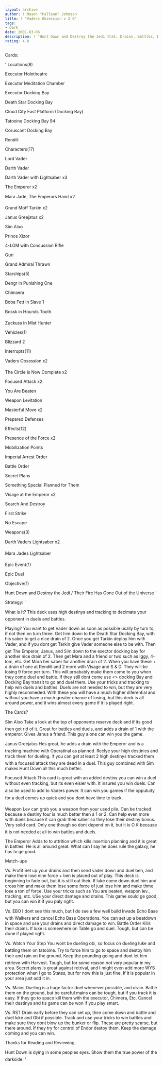 ```yaml
---
layout: archive
author: ! Mason "Palleon" Johnson
title: ! "Vaders Obsession v 2 0"
tags:
- Dark
date: 2001-03-06
description: ! "Hunt Down and Destroy the Jedi that, Drains, Battles, Duels, and Wins"
rating: 4.0
---
```

Cards: 

' Locations(8) 

Executor Holotheatre 

Executor Meditation Chamber 

Executor Docking Bay 

Death Star Docking Bay 

Cloud City East Platform (Docking Bay) 

Tatooine Docking Bay 94 

Coruscant Docking Bay 

Rendili 


Characters(17) 

Lord Vader 

Darth Vader 

Darth Vader with Lightsaber x3 

The Emperor x2 

Mara Jade, The Emperors Hand x2 

Grand Moff Tarkin x2 

Janus Greejatus x2 

Sim Aloo 

Prince Xizor 

4-LOM with Concussion Rifle 

Guri 

Grand Admiral Thrawn 


Starships(5) 

Dengr in Punishing One 

Chimaera 

Boba Fett in Slave 1 

Bossk in Hounds Tooth 

Zuckuss in Mist Hunter 


Vehicles(1) 

Blizzard 2 


Interrupts(11) 

Vaders Obsession x2 

The Circle is Now Complete x2 

Focused Attack x2 

You Are Beaten 

Weapon Levitation 

Masterful Move x2 

Prepared Defenses 


Effects(12)

Presence of the Force x2

Mobilization Points

Imperial Arrest Order

Battle Order

Secret Plans 

Something Special Planned for Them

Visage at the Emperor x2 

Search And Destroy 

First Strike 

No Escape 


Weapons(3) 

Darth Vaders Lightsaber x2 

Mara Jades Lightsaber 


Epic Event(1) 

Epic Duel 


Objective(1) 

Hunt Down and Destroy the Jedi / Their Fire Has Gone Out of the Universe   '

Strategy: '

What is It? This deck uses high destinys and tracking to decimate your opponent in duels and battles. 


Playing? You want to get Vader down as soon as possible usally by turn to, if not then on turn three. Get him down to the Death Star Docking Bay, with his saber to get a nice drain of 2. Once you get Tarkin deploy him with Vader, and if you dont get Tarkin give Vader someone else to be with. Then get The Emperor, Janus, and Sim down to the exector docking bay for another nice drain of 2. Then get Mara and a friend or two such as Iggy, 4-lom, etc. Get Mara her saber for another drain of 2. When you have these + a drain of one at Rendili and 2 more with Visage and S & D. They will be losing 9 force per turn. This will proabably make them come to you when they come duel and battle. If they still dont come use <> docking Bay and Docking Bay transit to go and duel them. Use your tricks and tracking to help win duels and battles. Duels are not needed to win, but they are very highly recommeded. With these you will have a much higher diferential and without you have a much greater chance of losing, but this deck is all around power, and it wins almost every game if it is played right. 


The Cards? 


Sim Aloo Take a look at the top of opponents reserve deck and if its good then get rid of it. Great for battles and duels, and adds a drain of 1 with the emperor. Gives Janus a friend. This guy alone can win you the game. 


Janus Greejatus Hes great, he adds a drain with the Emperor and is a tracking machine with Operatinal as planned. Reclye your high destinies and track them for dueling. If you can get at least 2 high destinys tracked them with a focused attack they are dead in a duel. This guy combined with Sim makes Hunt Down all this much better. 


Focused Attack This card is great with an added destiny you can win a duel without even tracking, but its even eisier with. It insures you win duels. Can also be used to add to Vaders power. It can win you games if the opputuity for a duel comes up quick and you dont have time to track. 


Weapon Lev can grab you a weapon from your used pile. Can be tracked because a destiny four is much better then a 1 or 2. Can help even more with duels because it can grab their saber so they lose their destiny bonus. Very solid card. Only one though so dont depend on it, but it is O.K because it is not needed at all to win battles and duels. 


The Emperor Adds to to attrition which kills insertion planning and it is great in battles. He is all around great. What can I say he does rule the galaxy, he has to ge good. 


Match-ups 


Vs. Profit Set up your drains and then send vader down and duel ben, and make them lose nine force + ben is placed out of play. This deck is beginning to fade out, but it is still out their. If luke come down duel him and cross him and make them lose some force of just lose him and make thme lose a ton of force. Use your tricks such as You are beaten, weapon lev., tracking, etc. USe your direct damage and drains. This game sould ge good, but you can win it if you paly right. 


Vs. EBO I dont see this much, but I do see a few well build Invade Echo Base with Walkers and cancel Echo Base Operations. You can set up a beatdown in space and use your drains and direct damage to win. Battle Order Kills their drains. If luke is somewhere on Table go and duel. Tough, but can be done if played right. 


Vs. Watch Your Step You wont be dueling obi, so focus on dueling luke and battling them on tatooine. Try to force him to go to space and destoy him their and rain on the ground. Keep the pounding going and dont let him retrieve with Harvest. Tough, but for some reason not very popular in my area. Secret plans is great against retrival, and I might even add more WYS protection when I go to States, but for now this is just fine. If it is popular in your area just add it in. 


Vs. Mains Dueling is a huge factor duel whenever possible, and drain. Battle them on the ground, but be careful mains can be tough, but if you track it is easy. If they go to space kill them with the executor, Chimera, Etc. Cancel their destinys and tis game can be won if you play smart. 


Vs. RST Drain early before they can set up, then come down and battle and duel luke and Obi if possible. Track and use your tricks to win battles and make sure they dont blow up the bunker or flip. These are pretty scarse, but there around. If they try for control of Endor destoy them. Keep the damage coming and you can win. 


Thanks for Reading and Reviewing. 


Hunt Down is dying in some peoples eyes. Show them the true power of the darkside.  '